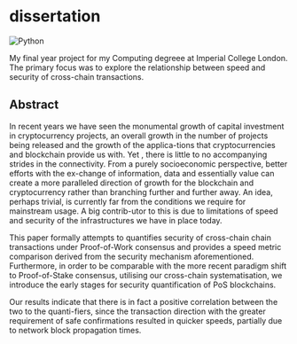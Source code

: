 # dissertation

<p float="left">
  <img alt="Python" src="https://img.shields.io/badge/Python-FFD43B?style=for-the-badge&logo=python&logoColor=blue" />
</p>

My final year project for my Computing degreee at Imperial College London. The primary focus was to explore the relationship between speed and security of cross-chain transactions.

## Abstract

In recent years we have seen the monumental growth of capital investment in cryptocurrency projects, an overall growth in the number of projects being released and the growth of the applica-tions that cryptocurrencies and blockchain provide us with. Yet , there is little to no accompanying strides in the connectivity. From a purely socioeconomic perspective, better efforts with the ex-change of information, data and essentially value can create a more paralleled direction of growth for the blockchain and cryptocurrency rather than branching further and further away. An idea, perhaps trivial, is currently far from the conditions we require for mainstream usage. A big contrib-utor to this is due to limitations of speed and security of the infrastructures we have in place today.

This paper formally attempts to quantifies security of cross-chain chain transactions under Proof-of-Work consensus and provides a speed metric comparison derived from the security mechanism aforementioned. Furthermore, in order to be comparable with the more recent paradigm shift to Proof-of-Stake consensus, utilising our cross-chain systematisation, we introduce the early stages for security quantification of PoS blockchains.

Our results indicate that there is in fact a positive correlation between the two to the quanti-fiers, since the transaction direction with the greater requirement of safe confirmations resulted in quicker speeds, partially due to network block propagation times.
